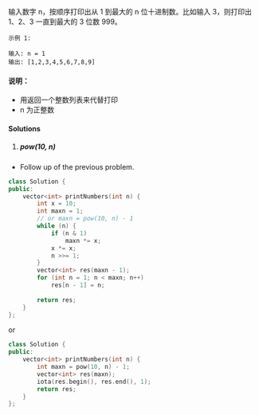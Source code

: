 输入数字 n，按顺序打印出从 1 到最大的 n 位十进制数。比如输入 3，则打印出 1、2、3 一直到最大的 3 位数 999。

```
示例 1:

输入: n = 1
输出: [1,2,3,4,5,6,7,8,9]
```

 

#### 说明：

-    用返回一个整数列表来代替打印
-    n 为正整数


#### Solutions

1. ##### pow(10, n)

- Follow up of the previous problem.

```cpp
class Solution {
public:
    vector<int> printNumbers(int n) {
        int x = 10;
        int maxn = 1;
        // or maxn = pow(10, n) - 1
        while (n) {
            if (n & 1)
                maxn *= x;
            x *= x;
            n >>= 1;
        }
        vector<int> res(maxn - 1);
        for (int n = 1; n < maxn; n++)
            res[n - 1] = n;
        
        return res;
    }
};
```

or

```cpp
class Solution {
public:
    vector<int> printNumbers(int n) {
        int maxn = pow(10, n) - 1;
        vector<int> res(maxn);
        iota(res.begin(), res.end(), 1);
        return res;
    }
};
```